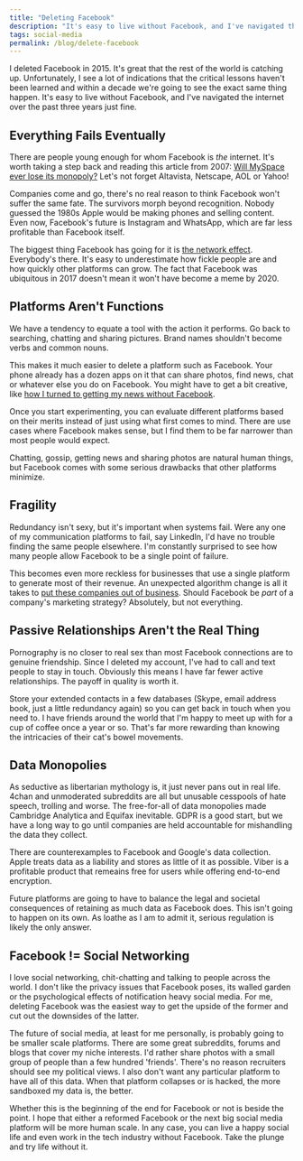 ```yaml
---
title: "Deleting Facebook"
description: "It's easy to live without Facebook, and I've navigated the internet over the past three years just fine without it. Let's not repeat the same mistakes next time around."
tags: social-media
permalink: /blog/delete-facebook
---
```


I deleted Facebook in 2015. It's great that the rest of the world is catching up. Unfortunately, I see a lot of indications that the critical lessons haven't been learned and within a decade we're going to see the exact same thing happen. It's easy to live without Facebook, and I've navigated the internet over the past three years just fine.

## Everything Fails Eventually

There are people young enough for whom Facebook is *the* internet. It's worth taking a step back and reading this article from 2007: [Will MySpace ever lose its monopoly?][msm] Let's not forget Altavista, Netscape, AOL or Yahoo!

Companies come and go, there's no real reason to think Facebook won't suffer the same fate. The survivors morph beyond recognition. Nobody guessed the 1980s Apple would be making phones and selling content. Even now, Facebook's future is Instagram and WhatsApp, which are far less profitable than Facebook itself.

The biggest thing Facebook has going for it is [the network effect][tne]. Everybody's there. It's easy to underestimate how fickle people are and how quickly other platforms can grow. The fact that Facebook was ubiquitous in 2017 doesn't mean it won't have become a meme by 2020.

## Platforms Aren't Functions

We have a tendency to equate a tool with the action it performs. Go back to searching, chatting and sharing pictures. Brand names shouldn't become verbs and common nouns.

This makes it much easier to delete a platform such as Facebook. Your phone already has a dozen apps on it that can share photos, find news, chat or whatever else you do on Facebook. You might have to get a bit creative, like [how I turned to getting my news without Facebook][nwf].

Once you start experimenting, you can evaluate different platforms based on their merits instead of just using what first comes to mind. There are use cases where Facebook makes sense, but I find them to be far narrower than most people would expect.

Chatting, gossip, getting news and sharing photos are natural human things, but Facebook comes with some serious drawbacks that other platforms minimize.

## Fragility

Redundancy isn't sexy, but it's important when systems fail. Were any one of my communication platforms to fail, say LinkedIn, I'd have no trouble finding the same people elsewhere. I'm constantly surprised to see how many people allow Facebook to be a single point of failure.

This becomes even more reckless for businesses that use a single platform to generate most of their revenue. An unexpected algorithm change is all it takes to [put these companies out of business][pac]. Should Facebook be *part* of a company's marketing strategy? Absolutely, but not everything.  

## Passive Relationships Aren't the Real Thing

Pornography is no closer to real sex than most Facebook connections are to genuine friendship. Since I deleted my account, I've had to call and text people to stay in touch. Obviously this means I have far fewer active relationships. The payoff in quality is worth it.

Store your extended contacts in a few databases (Skype, email address book, just a little redundancy again) so you can get back in touch when you need to. I have friends around the world that I'm happy to meet up with for a cup of coffee once a year or so. That's far more rewarding than knowing the intricacies of their cat's bowel movements.

## Data Monopolies

As seductive as libertarian mythology is, it just never pans out in real life. 4chan and unmoderated subreddits are all but unusable cesspools of hate speech, trolling and worse. The free-for-all of data monopolies made Cambridge Analytica and Equifax inevitable. GDPR is a good start, but we have a long way to go until companies are held accountable for mishandling the data they collect.

There are counterexamples to Facebook and Google's data collection. Apple treats data as a liability and stores as little of it as possible. Viber is a profitable product that remeains free for users while offering end-to-end encryption.

Future platforms are going to have to balance the legal and societal consequences of retaining as much data as Facebook does. This isn't going to happen on its own. As loathe as I am to admit it, serious regulation is likely the only answer.

## Facebook != Social Networking

I love social networking, chit-chatting and talking to people across the world. I don't like the privacy issues that Facebook poses, its walled garden or the psychological effects of notification heavy social media. For me, deleting Facebook was the easiest way to get the upside of the former and cut out the downsides of the latter.

The future of social media, at least for me personally, is probably going to be smaller scale platforms. There are some great subreddits, forums and blogs that cover my niche interests. I'd rather share photos with a small group of people than a few hundred 'friends'. There's no reason recruiters should see my political views. I also don't want any particular platform to have all of this data. When that platform collapses or is hacked, the more sandboxed my data is, the better.

Whether this is the beginning of the end for Facebook or not is beside the point. I hope that either a reformed Facebook or the next big social media platform will be more human scale. In any case, you can live a happy social life and even work in the tech industry without Facebook. Take the plunge and try life without it.


[msm]: https://www.theguardian.com/technology/2007/feb/08/business.comment
[tne]: https://en.wikipedia.org/wiki/Network_effect
[nwf]: /blog/staying-informed-without-the-news
[pac]: http://www.businessinsider.com/facebooks-updated-news-feed-algorithm-nightmare-for-publishers-2018-1
